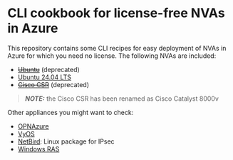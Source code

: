 # CLI cookbook for license-free NVAs in Azure

This repository contains some CLI recipes for easy deployment of NVAs in Azure for which you need no license. The following NVAs are included:

- ~~[Ubuntu](./ubuntu)~~ (deprecated)
- [Ubuntu 24.04 LTS](./ubuntu2404)
- ~~[Cisco CSR](./csr)~~ (deprecated)

> **_NOTE:_** the Cisco CSR has been renamed as Cisco Catalyst 8000v

Other appliances you might want to check:

- [OPNAzure](https://github.com/dmauser/opnazure/)
- [VyOS](https://vyos.io/solutions/vyos-on-azure/)
- [NetBird](https://docs.netbird.io/): Linux package for IPsec
- [Windows RAS](https://learn.microsoft.com/windows-server/remote/remote-access/get-started-install-ras-as-vpn?tabs=powershell)
